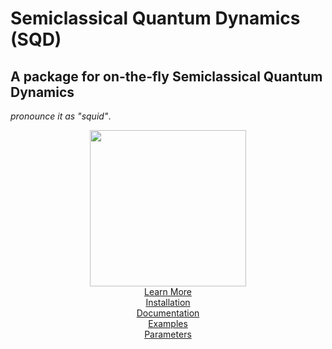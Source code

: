# **S**emiclassical  **Q**uantum **D**ynamics  (SQD)
## A package for on-the-fly Semiclassical Quantum Dynamics 
*pronounce it as "squid"*. 
  
 
<div align="center">
 


  
  
  
  <picture>
  <source media="(prefers-color-scheme: dark)" srcset="https://bradenmweight.github.io/SQD/black.png">
  <img src="https://bradenmweight.github.io/SQD/white.png" width = '250px'>
</picture>
    <br>
   <a href = 'https://bradenmweight.github.io/SQD/primary.html'>Learn More</a> 
   <br>
   <a href = 'https://bradenmweight.github.io/SQD/primary.html?filename=Documentation.md'>Installation</a>
   <br>
   <a href = 'https://bradenmweight.github.io/SQD/primary.html?filename=Documentation.md'>Documentation</a>
   <br>
   <a href = 'https://bradenmweight.github.io/SQD/primary.html?filename=Examples.md'>Examples</a>
   <br>
   <a href = 'https://bradenmweight.github.io/SQD/primary.html?filename=Parameters.md'>Parameters</a>
</div>
